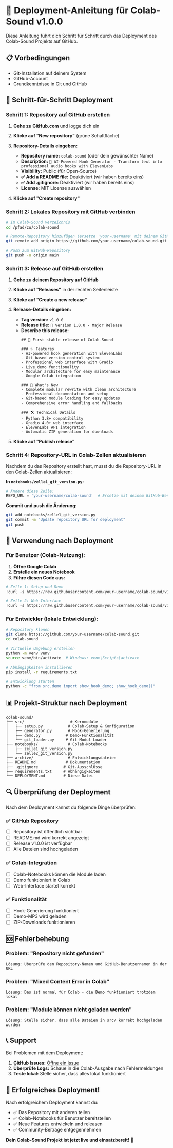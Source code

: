 # 🚀 Deployment-Anleitung für Colab-Sound v1.0.0

Diese Anleitung führt dich Schritt für Schritt durch das Deployment des Colab-Sound Projekts auf GitHub.

## 📋 Vorbedingungen

- Git-Installation auf deinem System
- GitHub-Account
- Grundkenntnisse in Git und GitHub

## 🎯 Schritt-für-Schritt Deployment

### Schritt 1: Repository auf GitHub erstellen

1. **Gehe zu GitHub.com** und logge dich ein
2. **Klicke auf "New repository"** (grüne Schaltfläche)
3. **Repository-Details eingeben:**
   - **Repository name:** `colab-sound` (oder dein gewünschter Name)
   - **Description:** `🎵 AI-Powered Hook Generator - Transform text into professional audio hooks with ElevenLabs`
   - **Visibility:** Public (für Open-Source)
   - **✅ Add a README file:** Deaktiviert (wir haben bereits eins)
   - **✅ Add .gitignore:** Deaktiviert (wir haben bereits eins)
   - **License:** MIT License auswählen

4. **Klicke auf "Create repository"**

### Schritt 2: Lokales Repository mit GitHub verbinden

```bash
# Im Colab-Sound Verzeichnis
cd /pfad/zu/colab-sound

# Remote-Repository hinzufügen (ersetze 'your-username' mit deinem GitHub-Benutzernamen)
git remote add origin https://github.com/your-username/colab-sound.git

# Push zum GitHub-Repository
git push -u origin main
```

### Schritt 3: Release auf GitHub erstellen

1. **Gehe zu deinem Repository auf GitHub**
2. **Klicke auf "Releases"** in der rechten Seitenleiste
3. **Klicke auf "Create a new release"**
4. **Release-Details eingeben:**
   - **Tag version:** `v1.0.0`
   - **Release title:** `🎉 Version 1.0.0 - Major Release`
   - **Describe this release:**
     ```
     ## 🎉 First stable release of Colab-Sound

     ### ✨ Features
     - AI-powered hook generation with ElevenLabs
     - Git-based version control system
     - Professional web interface with Gradio
     - Live demo functionality
     - Modular architecture for easy maintenance
     - Google Colab integration

     ### 📖 What's New
     - Complete modular rewrite with clean architecture
     - Professional documentation and setup
     - Git-based module loading for easy updates
     - Comprehensive error handling and fallbacks

     ### 🛠️ Technical Details
     - Python 3.8+ compatibility
     - Gradio 4.0+ web interface
     - ElevenLabs API integration
     - Automatic ZIP generation for downloads
     ```

5. **Klicke auf "Publish release"**

### Schritt 4: Repository-URL in Colab-Zellen aktualisieren

Nachdem du das Repository erstellt hast, musst du die Repository-URL in den Colab-Zellen aktualisieren:

**In `notebooks/zelle1_git_version.py`:**
```python
# Ändere diese Zeile:
REPO_URL = 'your-username/colab-sound'  # Ersetze mit deinem GitHub-Benutzernamen
```

**Commit und push die Änderung:**
```bash
git add notebooks/zelle1_git_version.py
git commit -m "Update repository URL for deployment"
git push
```

## 🔧 Verwendung nach Deployment

### Für Benutzer (Colab-Nutzung):

1. **Öffne Google Colab**
2. **Erstelle ein neues Notebook**
3. **Führe diesen Code aus:**

```python
# Zelle 1: Setup und Demo
!curl -s https://raw.githubusercontent.com/your-username/colab-sound/v1.0.0/notebooks/zelle1_git_version.py | python

# Zelle 2: Web-Interface
!curl -s https://raw.githubusercontent.com/your-username/colab-sound/v1.0.0/notebooks/zelle2_git_version.py | python
```

### Für Entwickler (lokale Entwicklung):

```bash
# Repository klonen
git clone https://github.com/your-username/colab-sound.git
cd colab-sound

# Virtuelle Umgebung erstellen
python -m venv venv
source venv/bin/activate  # Windows: venv\Scripts\activate

# Abhängigkeiten installieren
pip install -r requirements.txt

# Entwicklung starten
python -c "from src.demo import show_hook_demo; show_hook_demo()"
```

## 📊 Projekt-Struktur nach Deployment

```
colab-sound/
├── src/                    # Kernmodule
│   ├── setup.py           # Colab-Setup & Konfiguration
│   ├── generator.py       # Hook-Generierung
│   ├── demo.py           # Demo-Funktionalität
│   └── git_loader.py     # Git-Modul-Loader
├── notebooks/             # Colab-Notebooks
│   ├── zelle1_git_version.py
│   └── zelle2_git_version.py
├── archive/               # Entwicklungsdateien
├── README.md             # Dokumentation
├── .gitignore           # Git-Ausschlüsse
├── requirements.txt     # Abhängigkeiten
└── DEPLOYMENT.md        # Diese Datei
```

## 🔍 Überprüfung der Deployment

Nach dem Deployment kannst du folgende Dinge überprüfen:

### ✅ GitHub Repository
- [ ] Repository ist öffentlich sichtbar
- [ ] README.md wird korrekt angezeigt
- [ ] Release v1.0.0 ist verfügbar
- [ ] Alle Dateien sind hochgeladen

### ✅ Colab-Integration
- [ ] Colab-Notebooks können die Module laden
- [ ] Demo funktioniert in Colab
- [ ] Web-Interface startet korrekt

### ✅ Funktionalität
- [ ] Hook-Generierung funktioniert
- [ ] Demo-MP3 wird geladen
- [ ] ZIP-Downloads funktionieren

## 🆘 Fehlerbehebung

### Problem: "Repository nicht gefunden"
```
Lösung: Überprüfe den Repository-Namen und GitHub-Benutzernamen in der URL
```

### Problem: "Mixed Content Error in Colab"
```
Lösung: Das ist normal für Colab - die Demo funktioniert trotzdem lokal
```

### Problem: "Module können nicht geladen werden"
```
Lösung: Stelle sicher, dass alle Dateien in src/ korrekt hochgeladen wurden
```

## 📞 Support

Bei Problemen mit dem Deployment:

1. **GitHub Issues:** [Öffne ein Issue](https://github.com/your-username/colab-sound/issues)
2. **Überprüfe Logs:** Schaue in die Colab-Ausgabe nach Fehlermeldungen
3. **Teste lokal:** Stelle sicher, dass alles lokal funktioniert

## 🎉 Erfolgreiches Deployment!

Nach erfolgreichem Deployment kannst du:

- ✅ Das Repository mit anderen teilen
- ✅ Colab-Notebooks für Benutzer bereitstellen
- ✅ Neue Features entwickeln und releasen
- ✅ Community-Beiträge entgegennehmen

**Dein Colab-Sound Projekt ist jetzt live und einsatzbereit!** 🚀